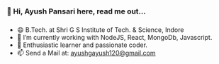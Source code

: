 ### 👋 Hi, Ayush Pansari here, read me out...
### 
- 😄 B.Tech. at Shri G S Institute of Tech. & Science, Indore
- 🔭 I’m currently working with NodeJS, React, MongoDb, Javascript.
- 💬 Enthusiastic learner and passionate coder.
- 📫 Send a Mail at: ayushgayush120@gmail.com
<!-- - ⚡ Fun fact: ... -->

